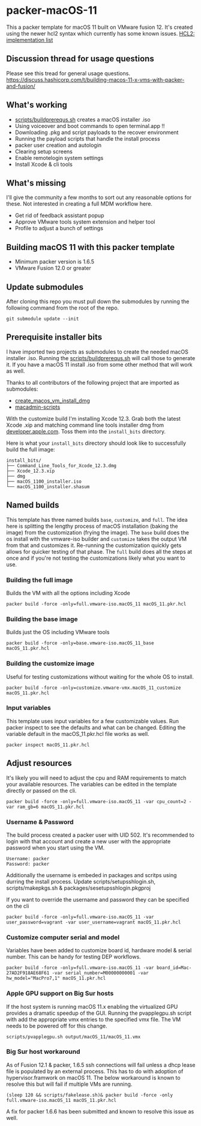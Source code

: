 # packer-macOS-11

This a packer template for macOS 11 built on VMware fusion 12. It's created using the newer hcl2 syntax which currently has some known issues.  [HCL2: implementation list](https://github.com/hashicorp/packer/issues/9176) 

## Discussion thread for usage questions
Please see this tread for general usage questions.
https://discuss.hashicorp.com/t/building-macos-11-x-vms-with-packer-and-fusion/

## What's working
* [scripts/buildprerequs.sh](scripts/buildprerequs.sh) creates a macOS installer .iso
* Using voiceover and boot commands to open terminal.app !!
* Downloading .pkg and script payloads to the recover environment 
* Running the payload scripts that handle the install process
* packer user creation and autologin
* Clearing setup screens
* Enable remotelogin system settings
* Install Xcode & cli tools

## What's missing
I'll give the community a few months to sort out any reasonable options for these. Not interested in creating a full MDM workflow here.
* Get rid of feedback assistant popup
* Approve VMware tools system extension and helper tool
* Profile to adjust a bunch of settings

## Building macOS 11 with this packer template
* Minimum packer version is 1.6.5
* VMware Fusion 12.0 or greater

## Update submodules
After cloning this repo you must pull down the submodules by running the following command from the root of the repo.

    git submodule update --init

## Prerequisite installer bits
I have imported two projects as submodules to create the needed macOS installer .iso. Running the [scripts/buildprerequs.sh](scripts/buildprerequs.sh) will call those to generate it. If you have a macOS 11 install .iso from some other method that will work as well. 

Thanks to all contributors of the following project that are imported as submodules:

* [create_macos_vm_install_dmg](https://github.com/rtrouton/create_macos_vm_install_dmg)
* [macadmin-scripts](https://github.com/munki/macadmin-scripts)

With the customize build I'm installing Xcode 12.3. Grab both the latest Xcode .xip and matching command line tools installer dmg from [developer.apple.com](https://developer.apple.com). Toss them into the `install_bits` directory. 

Here is what your `install_bits` directory should look like to successfully build the full image:
```
install_bits/
├── Command_Line_Tools_for_Xcode_12.3.dmg
├── Xcode_12.3.xip
├── dmg
├── macOS_1100_installer.iso
└── macOS_1100_installer.shasum
```

## Named builds
This template has three named builds `base`, `customize`, and `full`. The idea here is splitting the lengthy process of macOS installation (baking the image) from the customization (frying the image). The `base` build does the os install with the vmware-iso builder and `customize` takes the output VM from that and customizes it. Re-running the customization quickly gets allows for quicker testing of that phase. The `full` build does all the steps at once and if you're not testing the customizations likely what you want to use. 

### Building the full image 
Builds the VM with all the options including Xcode

    packer build -force -only=full.vmware-iso.macOS_11 macOS_11.pkr.hcl

### Building the base image
Builds just the OS including VMware tools

    packer build -force -only=base.vmware-iso.macOS_11_base macOS_11.pkr.hcl

### Building the customize image
Useful for testing customizations without waiting for the whole OS to install.

    packer build -force -only=customize.vmware-vmx.macOS_11_customize macOS_11.pkr.hcl

### Input variables
This template uses input variables for a few customizable values. Run packer inspect to see the defaults and what can be changed. Editing the variable default in the macOS_11.pkr.hcl file works as well.

    packer inspect macOS_11.pkr.hcl

## Adjust resources
It's likely you will need to adjust the cpu and RAM requirements to match your available resources. The variables can be edited in the template directly or passed on the cli. 

    packer build -force -only=full.vmware-iso.macOS_11 -var cpu_count=2 -var ram_gb=6 macOS_11.pkr.hcl

### Username & Password
The build process created a packer user with UID 502. It's recommended to login with that account and create a new user with the appropriate password when you start using the VM. 

    Username: packer
    Password: packer

Additionally the username is embeded in packages and scritps using durring the install process. Update scripts/setupsshlogin.sh, scripts/makepkgs.sh & packages/sesetupsshlogin.pkgproj

If you want to override the username and password they can be specified on the cli

    packer build -force -only=full.vmware-iso.macOS_11 -var user_password=vagrant -var user_username=vagrant macOS_11.pkr.hcl

### Customize computer serial and model
Variables have been added to customize board id, hardware model & serial number. This can be handy for testing DEP workflows.

    packer build -force -only=full.vmware-iso.macOS_11 -var board_id=Mac-27AD2F918AE68F61 -var serial_number=M00000000001 -var hw_model="MacPro7,1" macOS_11.pkr.hcl

### Apple GPU support on Big Sur hosts
If the host system is running macOS 11.x enabling the virtualized GPU provides a dramatic speedup of the GUI. Running the pvapplegpu.sh script with add the appropriate vmx entries to the specified vmx file. The VM needs to be powered off for this change.

    scripts/pvapplegpu.sh output/macOS_11/macOS_11.vmx

### Big Sur host workaround
As of Fusion 12.1 & packer, 1.6.5 ssh connections will fail unless a dhcp lease file is populated by an external process. This has to do with adoption of hypervisor.framwork on macOS 11. The below workaround is known to resolve this but will fail if multiple VMs are running. 

    (sleep 120 && scripts/fakelease.sh)& packer build -force -only full.vmware-iso.macOS_11 macOS_11.pkr.hcl

A fix for packer 1.6.6 has been submitted and known to resolve this issue as well.
